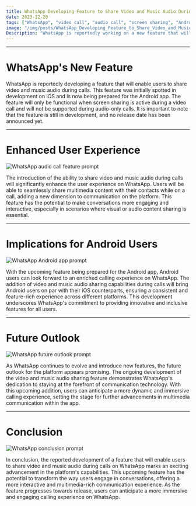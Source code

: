 ```yaml
---
title: WhatsApp Developing Feature to Share Video and Music Audio During Calls
date: 2023-12-20
tags: ["WhatsApp", "video call", "audio call", "screen sharing", "Android", "iOS"]
image: "/img/posts/WhatsApp_Developing_Feature_to_Share_Video_and_Music_Audio_During_Calls/0.png"
Description: "WhatsApp is reportedly working on a new feature that will allow users to share video and music audio while on a call. This blog post explores the details of this upcoming feature and its potential impact on user experience."
---
```



---
# WhatsApp's New Feature

WhatsApp is reportedly developing a feature that will enable users to share video and music audio during calls. This feature was initially spotted in development on iOS and is now being prepared for the Android app. The feature will only be functional when screen sharing is active during a video call and will not be supported during audio-only calls. It is important to note that the feature is still in development, and no release date has been announced yet.



---
# Enhanced User Experience

![WhatsApp audio call feature prompt](/img/posts/WhatsApp_Developing_Feature_to_Share_Video_and_Music_Audio_During_Calls/2.png "WhatsApp audio call feature")

The introduction of the ability to share video and music audio during calls will significantly enhance the user experience on WhatsApp. Users will be able to seamlessly share multimedia content with their contacts while on a call, adding a new dimension to communication on the platform. This feature has the potential to make conversations more engaging and interactive, especially in scenarios where visual or audio content sharing is essential.



---
# Implications for Android Users

![WhatsApp Android app prompt](/img/posts/WhatsApp_Developing_Feature_to_Share_Video_and_Music_Audio_During_Calls/3.png "WhatsApp Android app")

With the upcoming feature being prepared for the Android app, Android users can look forward to an enriched calling experience on WhatsApp. The addition of video and music audio sharing capabilities during calls will bring Android users on par with their iOS counterparts, ensuring a consistent and feature-rich experience across different platforms. This development underscores WhatsApp's commitment to providing innovative and inclusive features for all users.



---
# Future Outlook

![WhatsApp future outlook prompt](/img/posts/WhatsApp_Developing_Feature_to_Share_Video_and_Music_Audio_During_Calls/4.png "WhatsApp future outlook")

As WhatsApp continues to evolve and introduce new features, the future outlook for the platform appears promising. The ongoing development of the video and music audio sharing feature demonstrates WhatsApp's dedication to staying at the forefront of communication technology. With this upcoming addition, users can anticipate a more dynamic and immersive calling experience, setting the stage for further advancements in multimedia communication within the app.



---
# Conclusion

![WhatsApp conclusion prompt](/img/posts/WhatsApp_Developing_Feature_to_Share_Video_and_Music_Audio_During_Calls/5.png "WhatsApp conclusion")

In conclusion, the reported development of a feature that will enable users to share video and music audio during calls on WhatsApp marks an exciting advancement in the platform's capabilities. This upcoming feature has the potential to transform the way users engage in conversations, offering a more interactive and multimedia-rich communication experience. As the feature progresses towards release, users can anticipate a more immersive and engaging calling experience on WhatsApp.
